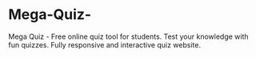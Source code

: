 # Mega-Quiz-
Mega Quiz - Free online quiz tool for students. Test your knowledge with fun quizzes. Fully responsive and interactive quiz website.
